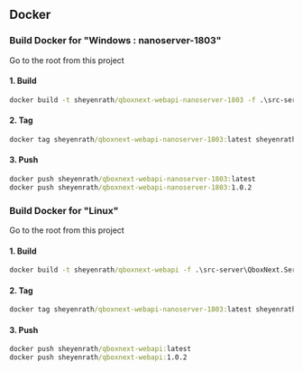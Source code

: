 ﻿## Docker

### Build Docker for "Windows : nanoserver-1803"

Go to the root from this project

#### 1. Build

``` cmd
docker build -t sheyenrath/qboxnext-webapi-nanoserver-1803 -f .\src-server\QboxNext.Server.WebApi\Dockerfile.nanoserver-1803 .
```

#### 2. Tag

``` cmd
docker tag sheyenrath/qboxnext-webapi-nanoserver-1803:latest sheyenrath/qboxnext-webapi-nanoserver-1803:1.0.2
```

#### 3. Push

``` cmd
docker push sheyenrath/qboxnext-webapi-nanoserver-1803:latest
docker push sheyenrath/qboxnext-webapi-nanoserver-1803:1.0.2
```

### Build Docker for "Linux"

Go to the root from this project

#### 1. Build

``` cmd
docker build -t sheyenrath/qboxnext-webapi -f .\src-server\QboxNext.Server.WebApi\Dockerfile .
```

#### 2. Tag

``` cmd
docker tag sheyenrath/qboxnext-webapi-nanoserver-1803:latest sheyenrath/qboxnext-webapi:1.0.2
```

#### 3. Push

``` cmd
docker push sheyenrath/qboxnext-webapi:latest
docker push sheyenrath/qboxnext-webapi:1.0.2
```